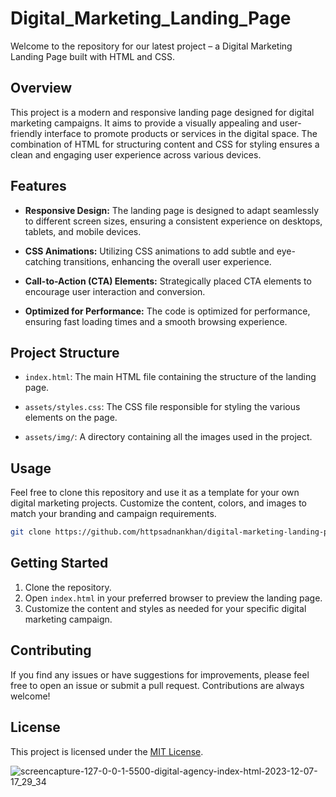# Digital_Marketing_Landing_Page

Welcome to the repository for our latest project – a Digital Marketing Landing Page built with HTML and CSS.

## Overview

This project is a modern and responsive landing page designed for digital marketing campaigns. It aims to provide a visually appealing and user-friendly interface to promote products or services in the digital space. The combination of HTML for structuring content and CSS for styling ensures a clean and engaging user experience across various devices.

## Features

- **Responsive Design:** The landing page is designed to adapt seamlessly to different screen sizes, ensuring a consistent experience on desktops, tablets, and mobile devices.

- **CSS Animations:** Utilizing CSS animations to add subtle and eye-catching transitions, enhancing the overall user experience.

- **Call-to-Action (CTA) Elements:** Strategically placed CTA elements to encourage user interaction and conversion.

- **Optimized for Performance:** The code is optimized for performance, ensuring fast loading times and a smooth browsing experience.

## Project Structure

- `index.html`: The main HTML file containing the structure of the landing page.

- `assets/styles.css`: The CSS file responsible for styling the various elements on the page.

- `assets/img/`: A directory containing all the images used in the project.

## Usage

Feel free to clone this repository and use it as a template for your own digital marketing projects. Customize the content, colors, and images to match your branding and campaign requirements.

```bash
git clone https://github.com/httpsadnankhan/digital-marketing-landing-page.git
```

## Getting Started

1. Clone the repository.
2. Open `index.html` in your preferred browser to preview the landing page.
3. Customize the content and styles as needed for your specific digital marketing campaign.

## Contributing

If you find any issues or have suggestions for improvements, please feel free to open an issue or submit a pull request. Contributions are always welcome!

## License

This project is licensed under the [MIT License](LICENSE).


![screencapture-127-0-0-1-5500-digital-agency-index-html-2023-12-07-17_29_34](https://github.com/httpsadnankhan/digital-agency-landing-page/assets/120323286/6acabdeb-3fd4-4d4a-9440-7e78a21e7d34)

